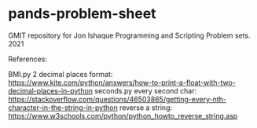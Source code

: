 # pands-problem-sheet
GMIT repository for Jon Ishaque Programming and Scripting Problem sets. 2021

References:

BMI.py 
    2 decimal places format: https://www.kite.com/python/answers/how-to-print-a-float-with-two-decimal-places-in-python
seconds.py
    every second char: https://stackoverflow.com/questions/46503865/getting-every-nth-character-in-the-string-in-python
    reverse a string: https://www.w3schools.com/python/python_howto_reverse_string.asp
